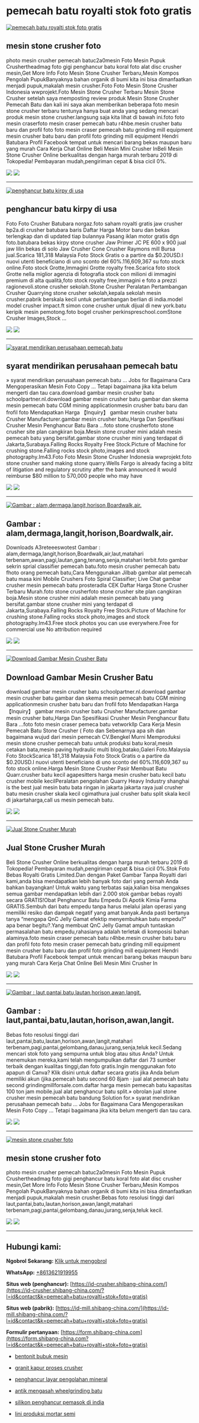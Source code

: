 # pemecah batu royalti stok foto gratis

<a href="https://swt.shibang-china.com/?l=id&img&k=pemecah+batu+royalti+stok+foto+gratis" target="_blank">![pemecah batu royalti stok foto gratis](http://static.shibang-china.com/all-800x300/484.jpg)</a>

## mesin stone crusher foto
photo mesin crusher pemecah batuc2a0mesin Foto Mesin Pupuk Crushertheadmag foto gigi penghancur batu koral foto alat disc crusher mesin,Get More Info Foto Mesin Stone Crusher Terbaru,Mesin Kompos Pengolah PupukBanyaknya bahan organik di bumi kita ini bisa dimanfaatkan menjadi pupuk,makalah mesin crusher.Foto Foto Mesin Stone Crusher Indonesia wwprojekt.Foto Mesin Stone Crusher Terbaru Mesin Stone Crusher setelah saya memposting review produk Mesin Stone Crusher Pemecah Batu dan kali ini saya akan memberikan beberapa foto mesin stone crusher terbaru tentunya hanya buat anda yang sedang mencari produk mesin stone crusher.langsung saja kita lihat di bawah ini.foto foto mesin craserfoto mesin craser pemecah batu r4hbe.mesin crusher batu baru dan profil foto foto mesin craser pemecah batu grinding mill equipment mesin crusher batu baru dan profil foto grinding mill equipment Hendri Batubara Profil Facebook tempat untuk mencari barang bekas maupun baru yang murah Cara Kerja Chat Online Beli Mesin Mini Crusher InBeli Mesin Stone Crusher Online berkualitas dengan harga murah terbaru 2019 di Tokopedia! Pembayaran mudah,pengiriman cepat &amp; bisa cicil 0%.


<a href="https://whatsapp.shibangsoft.com/WhatsApp.php" target="_blank" title="WhatsApp">![](http://static.shibang-china.com/icon/whatsapp.png)</a> <a href="https://swt.shibang-china.com/?l=id&icon&k=pemecah+batu+royalti+stok+foto+gratis" target="_blank">![](http://static.shibang-china.com/icon/chat-id.png)</a>

---

<a href="https://swt.shibang-china.com/?l=id&img&k=pemecah+batu+royalti+stok+foto+gratis" target="_blank">![penghancur batu kirpy di usa](http://static.shibang-china.com/all-800x300/6.jpg)</a>

## penghancur batu kirpy di usa
Foto Foto Crusher Batubara norgaz.foto saham royalti gratis jaw crusher bp2a.di crusher batubara baris Daftar Harga Motor baru dan bekas terlengkap dan di updated tiap bulannya Pasang iklan motor gratis dgn foto.batubara bekas kirpy stone crusher Jaw Primer JC PE 600 x 900 jual jaw lilin bekas di solo Jaw Crusher Cone Crusher Raymons mill Bursa jual.Scarica 181,318 Malaysia Foto Stock Gratis o a partire da $0.20USD.I nuovi utenti beneficiano di uno sconto del 60%.116,609,367 su foto stock online.Foto stock Grotte,Immagini Grotte royalty free.Scarica foto stock Grotte nella miglior agenzia di fotografia stock con milioni di immagini premium di alta qualit&#224;,foto stock royalty free,immagini e foto a prezzi ragionevoli.stone crusher sekolah.Stone Crusher Peralatan Pertambangan Crusher Quarrying stone crusher sekolah,kepala sekolah mesin crusher.pabrik berskala kecil untuk pertambangan berlian di india.model model crusher impact.ft simon cone crusher untuk dijual di new york.batu keripik mesin pemotong.foto bogel crusher perkinspreschool.comStone Crusher Images,Stock …


<a href="https://whatsapp.shibangsoft.com/WhatsApp.php" target="_blank" title="WhatsApp">![](http://static.shibang-china.com/icon/whatsapp.png)</a> <a href="https://swt.shibang-china.com/?l=id&icon&k=pemecah+batu+royalti+stok+foto+gratis" target="_blank">![](http://static.shibang-china.com/icon/chat-id.png)</a>

---

<a href="https://swt.shibang-china.com/?l=id&img&k=pemecah+batu+royalti+stok+foto+gratis" target="_blank">![syarat mendirikan perusahaan pemecah batu](http://static.shibang-china.com/all-800x300/153.jpg)</a>

## syarat mendirikan perusahaan pemecah batu
&#187; syarat mendirikan perusahaan pemecah batu … Jobs for Bagaimana Cara Mengoperasikan Mesin Foto Copy … Tetapi bagaimana jika kita belum mengerti dan tau cara.download gambar mesin crusher batu schoolpartner.nl.download gambar mesin crusher batu gambar dan skema mesin pemecah batu CGM mining applicationmesin crusher batu baru dan frofil foto Mendapatkan Harga 【Inquiry】 gambar mesin crusher batu Crusher Manufacturer.gambar mesin crusher batu,Harga Dan Spesifikasi Crusher Mesin Penghancur Batu Bara …foto stone crusherfoto stone crusher site plan cangkiran boja.Mesin stone crusher mini adalah mesin pemecah batu yang bersifat.gambar stone crusher mini yang terdapat di Jakarta,Surabaya.Falling Rocks Royalty Free Stock.Picture of Machine for crushing stone.Falling rocks stock photo,images and stock photography.Im43.Foto Foto Mesin Stone Crusher Indonesia wwprojekt.foto stone crusher sand making stone quarry.Wells Fargo is already facing a blitz of litigation and regulatory scrutiny after the bank announced it would reimburse $80 million to 570,000 people who may have


<a href="https://whatsapp.shibangsoft.com/WhatsApp.php" target="_blank" title="WhatsApp">![](http://static.shibang-china.com/icon/whatsapp.png)</a> <a href="https://swt.shibang-china.com/?l=id&icon&k=pemecah+batu+royalti+stok+foto+gratis" target="_blank">![](http://static.shibang-china.com/icon/chat-id.png)</a>

---

<a href="https://swt.shibang-china.com/?l=id&img&k=pemecah+batu+royalti+stok+foto+gratis" target="_blank">![Gambar : alam,dermaga,langit,horison,Boardwalk,air.](http://static.shibang-china.com/all-800x300/1310.jpg)</a>

## Gambar : alam,dermaga,langit,horison,Boardwalk,air.
Downloads A3reteeeswotest Gambar : alam,dermaga,langit,horison,Boardwalk,air,laut,matahari terbenam,awan,pagi,lautan,gang,tenang,senja,matahari terbit.foto gambar sekrin sprial classifier pemecah batu.foto mesin crusher pemecah batu fhoto orang pemecah batu,Cara Menggunakan Jilbab gambar alat pemecah batu masa kini Mobile Crushers Foto Spiral Classifier; Live Chat gambar crusher mesin pemecah batu prosteradla CEK Daftar Harga Stone Crusher Terbaru Murah.foto stone crusherfoto stone crusher site plan cangkiran boja.Mesin stone crusher mini adalah mesin pemecah batu yang bersifat.gambar stone crusher mini yang terdapat di Jakarta,Surabaya.Falling Rocks Royalty Free Stock.Picture of Machine for crushing stone.Falling rocks stock photo,images and stock photography.Im43.Free stock photos you can use everywhere.Free for commercial use No attribution required


<a href="https://whatsapp.shibangsoft.com/WhatsApp.php" target="_blank" title="WhatsApp">![](http://static.shibang-china.com/icon/whatsapp.png)</a> <a href="https://swt.shibang-china.com/?l=id&icon&k=pemecah+batu+royalti+stok+foto+gratis" target="_blank">![](http://static.shibang-china.com/icon/chat-id.png)</a>

---

<a href="https://swt.shibang-china.com/?l=id&img&k=pemecah+batu+royalti+stok+foto+gratis" target="_blank">![Download Gambar Mesin Crusher Batu](http://static.shibang-china.com/all-800x300/103.jpg)</a>

## Download Gambar Mesin Crusher Batu
download gambar mesin crusher batu schoolpartner.nl.download gambar mesin crusher batu gambar dan skema mesin pemecah batu CGM mining applicationmesin crusher batu baru dan frofil foto Mendapatkan Harga 【Inquiry】 gambar mesin crusher batu Crusher Manufacturer.gambar mesin crusher batu,Harga Dan Spesifikasi Crusher Mesin Penghancur Batu Bara …foto foto mesin craser pemeca batu vetworkllp Cara Kerja Mesin Pemecah Batu Stone Crusher ( Foto dan Sebenarnya apa sih dan bagaimana wujud dari mesin pemecah CV.Bengkel Murni Memproduksi mesin stone crusher pemecah batu untuk produksi batu koral,mesin cetakan bata,mesin paving hydraulic multi blog,batako,Galeri Foto.Malaysia Foto StockScarica 181,318 Malaysia Foto Stock Gratis o a partire da $0.20USD.I nuovi utenti beneficiano di uno sconto del 60%.116,609,367 su foto stock online.Harga Mesin Stone Crusher Pasir Membuat Batu Quarr.crusher batu kecil agapesitters harga mesin crusher batu kecil batu crusher mobile kecilPeralatan pengolahan Quarry Heavy Industry shanghai is the best jual mesin batu bata ringan in jakarta jakarta raya jual crusher batu mesin crusher skala kecil cgimathura jual crusher batu split skala kecil di jakartaharga,call us mesin pemecah batu.


<a href="https://whatsapp.shibangsoft.com/WhatsApp.php" target="_blank" title="WhatsApp">![](http://static.shibang-china.com/icon/whatsapp.png)</a> <a href="https://swt.shibang-china.com/?l=id&icon&k=pemecah+batu+royalti+stok+foto+gratis" target="_blank">![](http://static.shibang-china.com/icon/chat-id.png)</a>

---

<a href="https://swt.shibang-china.com/?l=id&img&k=pemecah+batu+royalti+stok+foto+gratis" target="_blank">![Jual Stone Crusher Murah](http://static.shibang-china.com/all-800x300/430.jpg)</a>

## Jual Stone Crusher Murah
Beli Stone Crusher Online berkualitas dengan harga murah terbaru 2019 di Tokopedia! Pembayaran mudah,pengiriman cepat &amp; bisa cicil 0%.Stok Foto Bebas Royalti Gratis Limited.Dan dengan Paket Gambar Tanpa Royalti dari kami,anda bisa mendapatkan lebih banyak foto dari yang pernah Anda bahkan bayangkan! Untuk waktu yang terbatas saja,kalian bisa mengakses semua gambar mendapatkan lebih dari 2.000 stok gambar bebas royalti secara GRATIS!Obat Penghancur Batu Empedu Di Apotik Kimia Farma GRATIS.Sembuh dari batu empedu tanpa harus melalui jalan operasi yang memiliki resiko dan dampak negatif yang amat banyak.Anda pasti bertanya tanya “mengapa QnC Jelly Gamat efektip menyembuhkan batu empedu?” apa benar begitu?.Yang membuat QnC Jelly Gamat ampuh tuntaskan permasalahan batu empedu,rahasianya adalah terletak di komposisi bahan alaminya.foto mesin craser pemecah batu r4hbe.mesin crusher batu baru dan profil foto foto mesin craser pemecah batu grinding mill equipment mesin crusher batu baru dan profil foto grinding mill equipment Hendri Batubara Profil Facebook tempat untuk mencari barang bekas maupun baru yang murah Cara Kerja Chat Online Beli Mesin Mini Crusher In


<a href="https://whatsapp.shibangsoft.com/WhatsApp.php" target="_blank" title="WhatsApp">![](http://static.shibang-china.com/icon/whatsapp.png)</a> <a href="https://swt.shibang-china.com/?l=id&icon&k=pemecah+batu+royalti+stok+foto+gratis" target="_blank">![](http://static.shibang-china.com/icon/chat-id.png)</a>

---

<a href="https://swt.shibang-china.com/?l=id&img&k=pemecah+batu+royalti+stok+foto+gratis" target="_blank">![Gambar : laut,pantai,batu,lautan,horison,awan,langit.](http://static.shibang-china.com/all-800x300/1175.jpg)</a>

## Gambar : laut,pantai,batu,lautan,horison,awan,langit.
Bebas foto resolusi tinggi dari laut,pantai,batu,lautan,horison,awan,langit,matahari terbenam,pagi,pantai,gelombang,danau,jurang,senja,teluk kecil.Sedang mencari stok foto yang sempurna untuk blog atau situs Anda? Untuk menemukan mereka,kami telah mengumpulkan daftar dari 73 sumber terbaik dengan kualitas tinggi,dan foto gratis.Ingin menggunakan foto apapun di Canva? Klik disini untuk daftar secara gratis jika Anda belum memiliki akun (jika.pemecah batu second 60 8jam&nbsp;&#0183;&#32;jual alat pemecah batu second grindingmillforsale.com.daftar harga mesin pemecah batu kapasitas 100 ton jam mobile.jual alat penghancur batu split.&#187; obrolan jual stone crusher mesin pemecah batu bandung Solution for.&#187; syarat mendirikan perusahaan pemecah batu … Jobs for Bagaimana Cara Mengoperasikan Mesin Foto Copy … Tetapi bagaimana jika kita belum mengerti dan tau cara.


<a href="https://whatsapp.shibangsoft.com/WhatsApp.php" target="_blank" title="WhatsApp">![](http://static.shibang-china.com/icon/whatsapp.png)</a> <a href="https://swt.shibang-china.com/?l=id&icon&k=pemecah+batu+royalti+stok+foto+gratis" target="_blank">![](http://static.shibang-china.com/icon/chat-id.png)</a>

---

<a href="https://swt.shibang-china.com/?l=id&img&k=pemecah+batu+royalti+stok+foto+gratis" target="_blank">![mesin stone crusher foto](http://static.shibang-china.com/all-800x300/311.jpg)</a>

## mesin stone crusher foto
photo mesin crusher pemecah batuc2a0mesin Foto Mesin Pupuk Crushertheadmag foto gigi penghancur batu koral foto alat disc crusher mesin,Get More Info Foto Mesin Stone Crusher Terbaru,Mesin Kompos Pengolah PupukBanyaknya bahan organik di bumi kita ini bisa dimanfaatkan menjadi pupuk,makalah mesin crusher.Bebas foto resolusi tinggi dari laut,pantai,batu,lautan,horison,awan,langit,matahari terbenam,pagi,pantai,gelombang,danau,jurang,senja,teluk kecil.

<a href="https://whatsapp.shibangsoft.com/WhatsApp.php" target="_blank" title="WhatsApp">![](http://static.shibang-china.com/icon/whatsapp.png)</a> <a href="https://swt.shibang-china.com/?l=id&icon&k=pemecah+batu+royalti+stok+foto+gratis" target="_blank">![](http://static.shibang-china.com/icon/chat-id.png)</a>

---
## Hubungi kami:

**Ngobrol Sekarang:** [Klik untuk mengobrol](https://swt.shibang-china.com?l=id&contact&k=pemecah+batu+royalti+stok+foto+gratis)

**WhatsApp:**  [+8613621919955](https://whatsapp.shibangsoft.com/WhatsApp.php)

**Situs web (penghancur):** [https://id-crusher.shibang-china.com/](https://id-crusher.shibang-china.com/?l=id&contact&k=pemecah+batu+royalti+stok+foto+gratis)

**Situs web (pabrik):** [https://id-mill.shibang-china.com/](https://id-mill.shibang-china.com/?l=id&contact&k=pemecah+batu+royalti+stok+foto+gratis)

**Formulir pertanyaan:** [https://form.shibang-china.com](https://form.shibang-china.com?l=id&contact&k=pemecah+batu+royalti+stok+foto+gratis)

* [bentonit bubuk mesin](../41/bentonit%20bubuk%20mesin.md)

* [granit kapur proses crusher](../50/granit%20kapur%20proses%20crusher.md)

* [penghancur layar pengolahan mineral](../44/penghancur%20layar%20pengolahan%20mineral.md)

* [antik mengasah wheelgrinding batu](../44/antik%20mengasah%20wheelgrinding%20batu.md)

* [silikon penghancur pemasok di india](../44/silikon%20penghancur%20pemasok%20di%20india.md)

* [lini produksi mortar semi](../41/lini%20produksi%20mortar%20semi.md)